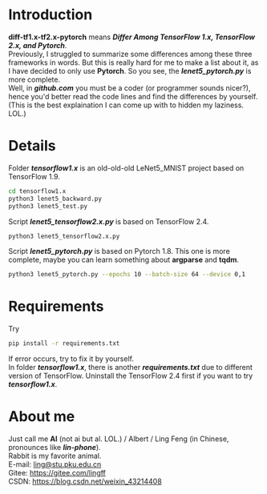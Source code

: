 # Introduction  
**diff-tf1.x-tf2.x-pytorch** means ***Differ Among TensorFlow 1.x, TensorFlow 2.x, and Pytorch***.  
Previously, I struggled to summarize some differences among these three frameworks in words. But this is really hard for me to make a list about it, as I have decided to only use **Pytorch**. So you see, the ***lenet5_pytorch.py*** is more complete.  
Well, in ***github.com*** you must be a coder (or programmer sounds nicer?), hence you'd better read the code lines and find the differences by yourself. (This is the best explaination I can come up with to hidden my laziness. LOL.)  
# Details  
Folder ***tensorflow1.x*** is an old-old-old LeNet5_MNIST project based on TensorFlow 1.9.  
````bash  
cd tensorflow1.x  
python3 lenet5_backward.py  
python3 lenet5_test.py  
````  
Script ***lenet5_tensorflow2.x.py*** is based on TensorFlow 2.4.  
````bash  
python3 lenet5_tensorflow2.x.py  
````  
Script ***lenet5_pytorch.py*** is based on Pytorch 1.8. This one is more complete, maybe you can learn something about **argparse** and **tqdm**.  
````bash  
python3 lenet5_pytorch.py --epochs 10 --batch-size 64 --device 0,1  
````  
# Requirements  
Try  
````bash  
pip install -r requirements.txt  
````  
If error occurs, try to fix it by yourself.  
In folder ***tensorflow1.x***, there is another ***requirements.txt*** due to different version of TensorFlow. Uninstall the TensorFlow 2.4 first if you want to try ***tensorflow1.x***.  
# About me  
Just call me **Al** (not ai but al. LOL.) / Albert / Ling Feng (in Chinese, pronounces like ***lin-phone***).  
Rabbit is my favorite animal.  
E-mail: ling@stu.pku.edu.cn  
Gitee: https://gitee.com/lingff  
CSDN: https://blog.csdn.net/weixin_43214408  
